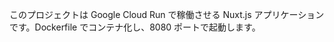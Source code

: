 <!-- Use this file to provide workspace-specific custom instructions to Copilot. For more details, visit https://code.visualstudio.com/docs/copilot/copilot-customization#_use-a-githubcopilotinstructionsmd-file -->

このプロジェクトは Google Cloud Run で稼働させる Nuxt.js アプリケーションです。Dockerfile でコンテナ化し、8080 ポートで起動します。
